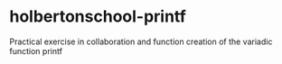 # holbertonschool-printf
Practical exercise in collaboration and function creation of the variadic   function printf
